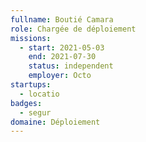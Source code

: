 ```yaml
---
fullname: Boutié Camara
role: Chargée de déploiement
missions:
  - start: 2021-05-03
    end: 2021-07-30
    status: independent
    employer: Octo
startups:
  - locatio
badges:
  - segur
domaine: Déploiement
---
```


